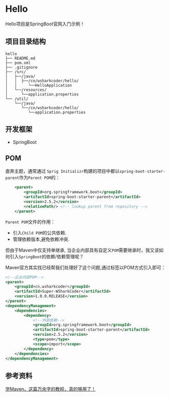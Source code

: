 # Hello

Hello项目是SpringBoot官网入门示例！

## 项目目录结构

```
hello
├── README.md
├── pom.xml
├── .gitignore
├── /src/
│   ├──/java/
│   │  ├──/cn/wsharkcoder/hello/
│   │     └──HelloApplication
│   └──/resources/
│      └──application.properties
└── /util/
    └──/java/
       └──/cn/wsharkcoder/hello/
          └──application.properties
```

## 开发框架

+ SpringBoot

## POM

直奔主题，通常通过 `Sprig Initializr`构建的项目中都以`spring-boot-starter-parent`作为`Parent POM`的：

```xml
    <parent>
        <groupId>org.springframework.boot</groupId>
        <artifactId>spring-boot-starter-parent</artifactId>
        <version>2.5.2</version>
        <relativePath/> <!-- lookup parent from repository -->
    </parent>
```

`Parent POM`文件的作用：

+ 引入`Child POM`的公共依赖.
+ 管理依赖版本,避免依赖冲突.

但由于Maven中仅支持单继承, 当企业内部具有自定义`POM`需要继承时，我又该如何引入`SpringBoot`的依赖/依赖管理呢？

Maven官方其实找已经帮我们处理好了这个问题,通过<dependencyManagement>标签以POM方式引入即可：

```xml
<!--企业内部POM-->
<parent>
    <groupId>cn.wsharkcoder</groupId>
    <artifactId>Super-WSharkCoder</artifactId>
    <version>1.0.0.RELEASE</version>
</parent>
<dependencyManagement>
	<dependencies>
    	<dependency>
            <!--外部依赖-->
        	<groupId>org.springframework.boot</groupId>
       		<artifactId>spring-boot-starter-parent</artifactId>
        	<version>2.5.2</version>
        	<type>pom</type>
        	<scope>import</scope>
   		</dependency>
	</dependencies>
</dependencyManagement>
```



## 参考资料

[学Maven，这篇万余字的教程，真的够用了！](https://blog.csdn.net/u012702547/article/details/103558093)

